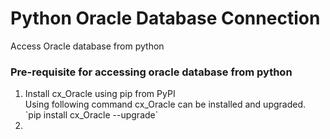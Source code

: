 # Python Oracle Database Connection
Access Oracle database from python

### Pre-requisite for accessing oracle database from python

<ol>
  <li> Install cx_Oracle using pip from PyPI</li>
  Using following command cx_Oracle can be installed and upgraded. </br>
  `pip install cx_Oracle --upgrade`
  <li></li>
</ol>



